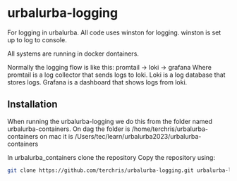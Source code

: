 # urbalurba-logging

For logging in urbalurba.
All code uses winston for logging. winston is set up to log to console.

All systems are running in docker dontainers.

Normally the logging flow is like this:
promtail -> loki -> grafana
Where promtail is a log collector that sends logs to loki.
Loki is a log database that stores logs.
Grafana is a dashboard that shows logs from loki.

## Installation

When running the urbalurba-logging we do this from the folder named urbalurba-containers.
On dag the folder is /home/terchris/urbalurba-containers on mac it is /Users/tec/learn/urbalurba2023/urbalurba-containers

In urbalurba_containers clone the repository
Copy the repository using:

```bash
git clone https://github.com/terchris/urbalurba-logging.git urbalurba-logging
```
